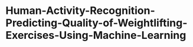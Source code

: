 # **Human-Activity-Recognition-Predicting-Quality-of-Weightlifting-Exercises-Using-Machine-Learning**

